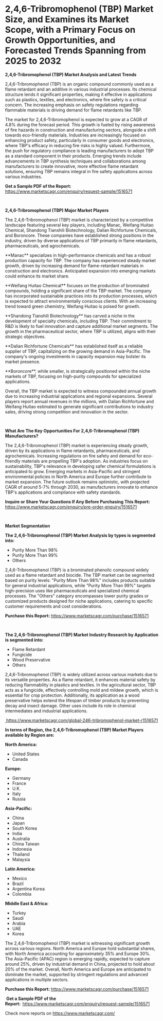 <p><h1>2,4,6-Tribromophenol (TBP) Market Size, and Examines its Market Scope, with a Primary Focus on Growth Opportunities, and Forecasted Trends Spanning from 2025 to 2032</h1></p><p><strong>2,4,6-Tribromophenol (TBP) Market Analysis and Latest Trends</strong></p>
<p><p>2,4,6-Tribromophenol (TBP) is an organic compound commonly used as a flame retardant and an additive in various industrial processes. Its chemical structure lends it significant properties, making it effective in applications such as plastics, textiles, and electronics, where fire safety is a critical concern. The increasing emphasis on safety regulations regarding flammable materials is driving demand for flame retardants like TBP.</p><p>The market for 2,4,6-Tribromophenol is expected to grow at a CAGR of 4.8% during the forecast period. This growth is fueled by rising awareness of fire hazards in construction and manufacturing sectors, alongside a shift towards eco-friendly materials. Industries are increasingly focused on enhancing product safety, particularly in consumer goods and electronics, where TBP's efficacy in reducing fire risks is highly valued. Furthermore, the push for regulatory compliance is leading manufacturers to adopt TBP as a standard component in their products. Emerging trends include advancements in TBP synthesis techniques and collaborations among manufacturers to create innovative, more effective flame retardant solutions, ensuring TBP remains integral in fire safety applications across various industries.</p></p>
<p><strong>Get a Sample PDF of the Report:&nbsp;</strong> <a href="https://www.marketscagr.com/enquiry/request-sample/1516571?utm_campaign=2648&utm_medium=2&utm_source=Github&utm_content=ia&utm_term=30032025&utm_id=246-tribromophenol-tbp">https://www.marketscagr.com/enquiry/request-sample/1516571</a></p>
<p>&nbsp;</p>
<p><strong>2,4,6-Tribromophenol (TBP) Major Market Players</strong></p>
<p><p>The 2,4,6-Tribromophenol (TBP) market is characterized by a competitive landscape featuring several key players, including Manac, Weifang Huitao Chemical, Shandong Tianshili Biotechnology, Dalian Richfortune Chemicals, and Boroncore. These companies have established strong positions in the industry, driven by diverse applications of TBP primarily in flame retardants, pharmaceuticals, and agrochemicals.</p><p>**Manac** specializes in high-performance chemicals and has a robust production capacity for TBP. The company has experienced steady market growth, driven by increasing demand for flame-retardant materials in construction and electronics. Anticipated expansion into emerging markets could enhance its market share.</p><p>**Weifang Huitao Chemical** focuses on the production of brominated compounds, holding a significant share of the TBP market. The company has incorporated sustainable practices into its production processes, which is expected to attract environmentally conscious clients. With an increasing trend toward green chemistry, Weifang Huitao is poised for growth.</p><p>**Shandong Tianshili Biotechnology** has carved a niche in the development of specialty chemicals, including TBP. Their commitment to R&D is likely to fuel innovation and capture additional market segments. The growth in the pharmaceutical sector, where TBP is utilized, aligns with their strategic objectives.</p><p>**Dalian Richfortune Chemicals** has established itself as a reliable supplier of TBP, capitalizing on the growing demand in Asia-Pacific. The company's ongoing investments in capacity expansion may bolster its market presence.</p><p>**Boroncore**, while smaller, is strategically positioned within the niche markets of TBP, focusing on high-purity compounds for specialized applications.</p><p>Overall, the TBP market is expected to witness compounded annual growth due to increasing industrial applications and regional expansions. Several players report annual revenues in the millions, with Dalian Richfortune and Weifang Huitao estimated to generate significant contributions to industry sales, driving strong competition and innovation in the sector.</p></p>
<p>&nbsp;</p>
<p><strong>What Are The Key Opportunities For 2,4,6-Tribromophenol (TBP) Manufacturers?</strong></p>
<p><p>The 2,4,6-Tribromophenol (TBP) market is experiencing steady growth, driven by its applications in flame retardants, pharmaceuticals, and agrochemicals. Increasing regulations on fire safety and demand for eco-friendly materials are propelling TBP's adoption. As industries focus on sustainability, TBP's relevance in developing safer chemical formulations is anticipated to grow. Emerging markets in Asia-Pacific and stringent environmental policies in North America and Europe further contribute to market expansion. The future outlook remains optimistic, with projected CAGR of around 5-7% through 2030, as manufacturers innovate to enhance TBP's applications and compliance with safety standards.</p></p>
<p><strong>Inquire or Share Your Questions If Any Before Purchasing This Report:</strong> <a href="https://www.marketscagr.com/enquiry/pre-order-enquiry/1516571?utm_campaign=2648&utm_medium=2&utm_source=Github&utm_content=ia&utm_term=30032025&utm_id=246-tribromophenol-tbp">https://www.marketscagr.com/enquiry/pre-order-enquiry/1516571</a></p>
<p>&nbsp;</p>
<p><strong>Market Segmentation</strong></p>
<p><strong>The 2,4,6-Tribromophenol (TBP) Market Analysis by types is segmented into:</strong></p>
<p><ul><li>Purity More Than 98%</li><li>Purity More Than 99%</li><li>Others</li></ul></p>
<p><p>2,4,6-Tribromophenol (TBP) is a brominated phenolic compound widely used as a flame retardant and biocide. The TBP market can be segmented based on purity levels: "Purity More Than 98%" includes products suitable for general industrial applications, while "Purity More Than 99%" targets high-precision uses like pharmaceuticals and specialized chemical processes. The "Others" category encompasses lower purity grades or customized products designed for niche applications, catering to specific customer requirements and cost considerations.</p></p>
<p><strong>Purchase this Report:&nbsp;</strong><a href="https://www.marketscagr.com/purchase/1516571?utm_campaign=2648&utm_medium=2&utm_source=Github&utm_content=ia&utm_term=30032025&utm_id=246-tribromophenol-tbp">https://www.marketscagr.com/purchase/1516571</a></p>
<p>&nbsp;</p>
<p><strong>The 2,4,6-Tribromophenol (TBP) Market Industry Research by Application is segmented into:</strong></p>
<p><ul><li>Flame Retardant</li><li>Fungicide</li><li>Wood Preservative</li><li>Others</li></ul></p>
<p><p>2,4,6-Tribromophenol (TBP) is widely utilized across various markets due to its versatile properties. As a flame retardant, it enhances material safety by reducing flammability in plastics and textiles. In the agricultural sector, TBP acts as a fungicide, effectively controlling mold and mildew growth, which is essential for crop protection. Additionally, its application as a wood preservative helps extend the lifespan of timber products by preventing decay and insect damage. Other uses include its role in chemical intermediates and industrial applications.</p></p>
<p><a href="https://www.marketscagr.com/global-246-tribromophenol-market-r1516571?utm_campaign=2648&utm_medium=2&utm_source=Github&utm_content=ia&utm_term=30032025&utm_id=246-tribromophenol-tbp">&nbsp;https://www.marketscagr.com/global-246-tribromophenol-market-r1516571</a></p>
<p><strong>In terms of Region, the 2,4,6-Tribromophenol (TBP) Market Players available by Region are:</strong></p>
<p>
    <p> <strong> North America: </strong>
        <ul>
            <li>United States</li>
            <li>Canada</li>
        </ul>
        </p> 
    <p> <strong> Europe: </strong>
        <ul>
            <li>Germany</li>
            <li>France</li>
            <li>U.K.</li>
            <li>Italy</li>
            <li>Russia</li>
        </ul>
        </p> 
    <p> <strong> Asia-Pacific: </strong>
        <ul>
            <li>China</li>
            <li>Japan</li>
            <li>South Korea</li>
            <li>India</li>
            <li>Australia</li>
            <li>China Taiwan</li>
            <li>Indonesia</li>
            <li>Thailand</li>
            <li>Malaysia</li>
        </ul>
        </p> 
    <p> <strong> Latin America: </strong>
        <ul>
            <li>Mexico</li>
            <li>Brazil</li>
            <li>Argentina Korea</li>
            <li>Colombia</li>
        </ul>
        </p> 
    <p> <strong> Middle East & Africa: </strong>
        <ul>
            <li>Turkey</li>
            <li>Saudi</li>
            <li>Arabia</li>
            <li>UAE</li>
            <li>Korea</li>
        </ul>
    </p>
    </p>
<p><p>The 2,4,6-Tribromophenol (TBP) market is witnessing significant growth across various regions. North America and Europe hold substantial shares, with North America accounting for approximately 35% and Europe 30%. The Asia-Pacific (APAC) region is emerging rapidly, expected to capture around 25%, driven by industrial demand in China, projected to hold about 20% of the market. Overall, North America and Europe are anticipated to dominate the market, supported by stringent regulations and advanced applications in multiple sectors.</p></p>
<p><strong>Purchase this Report: </strong><a href="https://www.marketscagr.com/purchase/1516571?utm_campaign=2648&utm_medium=2&utm_source=Github&utm_content=ia&utm_term=30032025&utm_id=246-tribromophenol-tbp">https://www.marketscagr.com/purchase/1516571</a></p>
<p>&nbsp;<strong>Get a Sample PDF of the Report:&nbsp;&nbsp;</strong><a href="https://www.marketscagr.com/enquiry/request-sample/1516571?utm_campaign=2648&utm_medium=2&utm_source=Github&utm_content=ia&utm_term=30032025&utm_id=246-tribromophenol-tbp">https://www.marketscagr.com/enquiry/request-sample/1516571</a></p>
<p><strong></strong></p>
<p>Check more reports on <a href="https://www.marketscagr.com/?utm_campaign=2648&utm_medium=2&utm_source=Github&utm_content=ia&utm_term=30032025&utm_id=246-tribromophenol-tbp">https://www.marketscagr.com/</a></p>